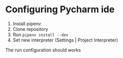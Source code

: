 # Configuring Pycharm ide

1. Install pipenv
2. Clone repository
3. Run `pipenv install --dev`
4. Set new interpreter (Settings | Project Interpreter)

The run configuration should works